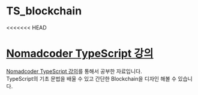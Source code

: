 # TS_blockchain
<<<<<<< HEAD

<a href="https://nomadcoders.co/typescript-for-beginners/lobby">Nomadcoder TypeScript 강의</href>
=======
<a href="https://nomadcoders.co/typescript-for-beginners/lobby">Nomadcoder TypeScript 강의</a>를 통해서 공부한 자료입니다.<br />
TypeScript의 기초 문법을 배울 수 있고 간단한 Blockchain을 디자인 해볼 수 있습니다.
